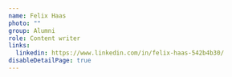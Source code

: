 ```yaml
---
name: Felix Haas
photo: ""
group: Alumni
role: Content writer
links:
  linkedin: https://www.linkedin.com/in/felix-haas-542b4b30/
disableDetailPage: true
---
```

